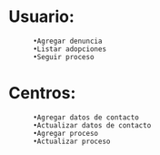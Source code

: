 # Usuario: 
          •Agregar denuncia
          •Listar adopciones
          •Seguir proceso

# Centros:
          •Agregar datos de contacto
          •Actualizar datos de contacto
          •Agregar proceso
          •Actualizar proceso
